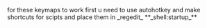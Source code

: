 <p>for these keymaps to work first u need to use autohotkey and make shortcuts for scipts and place them in _regedit_ **_shell:startup_** <p> 
